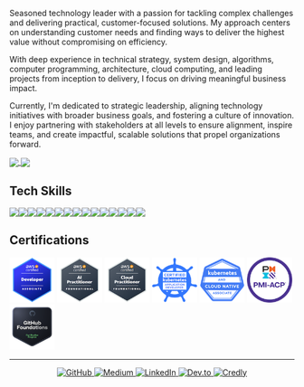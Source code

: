 
Seasoned technology leader with a passion for tackling complex challenges and delivering practical, customer-focused solutions. My approach centers on understanding customer needs and finding ways to deliver the highest value without compromising on efficiency.

With deep experience in technical strategy, system design, algorithms, computer programming, architecture, cloud computing, and leading projects from inception to delivery, I focus on driving meaningful business impact. 

Currently, I'm dedicated to strategic leadership, aligning technology initiatives with broader business goals, and fostering a culture of innovation. I enjoy partnering with stakeholders at all levels to ensure alignment, inspire teams, and create impactful, scalable solutions that propel organizations forward.



<a href="https://github.com/anuraghazra/github-readme-stats">
  <img height=200 align="center" src="https://github-readme-stats.vercel.app/api?username=jorgecontreras&theme=vue-dark&rank_icon=github" />
</a>
<a href="https://github.com/anuraghazra/convoychat">
  <img height=200 align="center" src="https://github-readme-stats.vercel.app/api/top-langs?username=jorgecontreras&layout=compact&langs_count=8&card_width=320&theme=vue-dark" />
</a>

## Tech Skills

<p style="display: flex; flex-wrap: wrap; gap: 0;">
  <img src="https://img.shields.io/badge/Golang-00ADD8?style=for-the-badge&logo=go&logoColor=white" />
  <img src="https://img.shields.io/badge/Python-3776AB?style=for-the-badge&logo=python&logoColor=white" />
  <img src="https://img.shields.io/badge/PHP-777BB4?style=for-the-badge&logo=php&logoColor=white" />
  <img src="https://img.shields.io/badge/MySQL-4479A1?style=for-the-badge&logo=mysql&logoColor=white" />
  <img src="https://img.shields.io/badge/PostgreSQL-336791?style=for-the-badge&logo=postgresql&logoColor=white" />
  <img src="https://img.shields.io/badge/Redis-DC382D?style=for-the-badge&logo=redis&logoColor=white" />
  <img src="https://img.shields.io/badge/AWS-232F3E?style=for-the-badge&logo=amazonaws&logoColor=white" />
  <img src="https://img.shields.io/badge/Docker-2496ED?style=for-the-badge&logo=docker&logoColor=white" />
  <img src="https://img.shields.io/badge/Kubernetes-326CE5?style=for-the-badge&logo=kubernetes&logoColor=white" />
  <img src="https://img.shields.io/badge/GitLab-FC6D26?style=for-the-badge&logo=gitlab&logoColor=white" />
  <img src="https://img.shields.io/badge/New%20Relic-008C99?style=for-the-badge&logo=new-relic&logoColor=white" />
  <img src="https://img.shields.io/badge/Terraform-623CE4?style=for-the-badge&logo=terraform&logoColor=white" />
  <img src="https://img.shields.io/badge/HTML5-E34F26?style=for-the-badge&logo=html5&logoColor=white" />
  <img src="https://img.shields.io/badge/CSS3-1572B6?style=for-the-badge&logo=css3&logoColor=white" />
  <img src="https://img.shields.io/badge/JavaScript-F7DF1E?style=for-the-badge&logo=javascript&logoColor=black" />
</p>

## Certifications

[<img src="./media/awsdev.png" alt="AWS Certified Developer" height="80">](https://www.credly.com/badges/be468178-1502-481b-a020-2b6cae9b76f2)
[<img src="./media/awsai.png" alt="AWS Certified AI Specialty" height="80">](https://www.credly.com/badges/462a85be-5057-433b-a497-f005bde62d8e)
[<img src="./media/awscloud.png" alt="AWS Certified Cloud Practitioner" height="80">](https://www.credly.com/badges/68becbbf-d7cf-4e3a-89ff-80b5e0006e9b)
[<img src="./media/ckad.png" alt="CKAD Certification" height="80">](https://www.credly.com/badges/254beb18-1ccf-4c0c-af65-38b91456f956)
[<img src="./media/kcna.png" alt="KCNA Certification" height="80">](https://www.credly.com/earner/earned/badge/5b0edfdc-3f98-427c-bd7b-f8e436e50447)
[<img src="./media/pmiacp.png" alt="PMI-ACP Certification" height="80">](https://www.credly.com/badges/9489166e-72a1-4652-b729-a4c5497e4257)
[<img src="./media/ghf.png" alt="GitHub Actions Certification" height="80">](https://www.credly.com/badges/c2b28805-1c7e-4302-a6c9-5ab7c9034c99)

_____

<p align="center">
  <a href="https://github.com/jorgecontreras" target="_blank">
    <img src="https://img.shields.io/badge/GitHub-181717?style=for-the-badge&logo=github&logoColor=white" alt="GitHub">
  </a>
  <a href="https://medium.com/@jorge-contreras" target="_blank">
    <img src="https://img.shields.io/badge/Medium-12100E?style=for-the-badge&logo=medium&logoColor=white" alt="Medium">
  </a>
  <a href="https://www.linkedin.com/in/jorgecontreras-profile" target="_blank">
    <img src="https://img.shields.io/badge/LinkedIn-0077B5?style=for-the-badge&logo=linkedin&logoColor=white" alt="LinkedIn">
  </a>
  <a href="https://dev.to/jorgecontreras" target="_blank">
    <img src="https://img.shields.io/badge/Dev.to-0A0A0A?style=for-the-badge&logo=devdotto&logoColor=white" alt="Dev.to">
  </a>
  <a href="https://www.credly.com/users/jorge-contreras-rodriguez/badges#" target="_blank">
    <img src="https://img.shields.io/badge/Credly-F2B01E?style=for-the-badge&logo=credly&logoColor=white" alt="Credly">
  </a>
</p>

